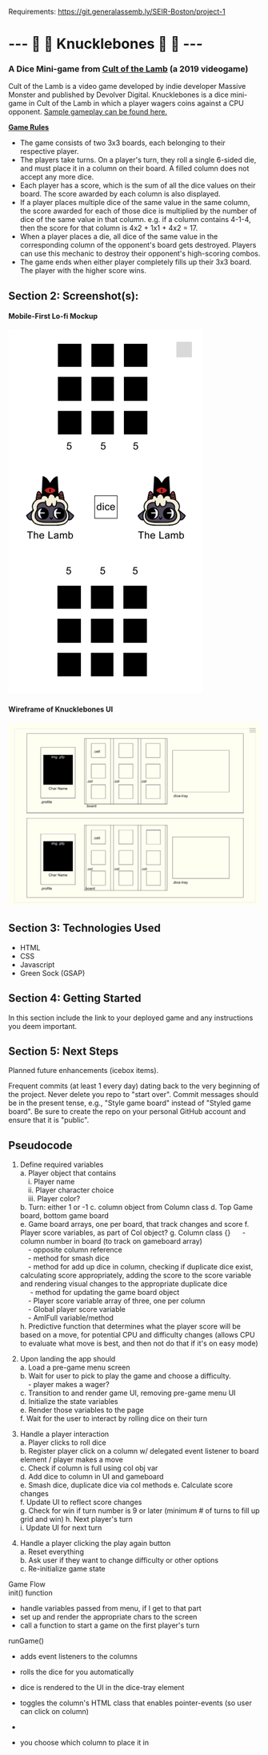 Requirements: https://git.generalassemb.ly/SEIR-Boston/project-1


# --- 🐑 🎲 Knucklebones 🎲 🐑 ---
### A Dice Mini-game from [Cult of the Lamb](https://www.cultofthelamb.com/) (a 2019 videogame)
Cult of the Lamb is a video game developed by indie developer Massive Monster and published by Devolver Digital. Knucklebones is a dice mini-game in Cult of the Lamb in which a player wagers coins against a CPU opponent. [Sample gameplay can be found here.](https://www.youtube.com/watch?v=y4PfvZiEs5E)

<u>**Game Rules**</u>
 - The game consists of two 3x3 boards, each belonging to their respective player.
 - The players take turns. On a player's turn, they roll a single 6-sided die, and must place it in a column on their board. A filled column does not accept any more dice.
 - Each player has a score, which is the sum of all the dice values on their board. The score awarded by each column is also displayed.
 - If a player places multiple dice of the same value in the same column, the score awarded for each of those dice is multiplied by the number of dice of the same value in that column. e.g. if a column contains 4-1-4, then the score for that column is 4x2 + 1x1 + 4x2 = 17.
 - When a player places a die, all dice of the same value in the corresponding column of the opponent's board gets destroyed. Players can use this mechanic to destroy their opponent's high-scoring combos.
 - The game ends when either player completely fills up their 3x3 board. The player with the higher score wins.


## Section 2: Screenshot(s):

#### Mobile-First Lo-fi Mockup  
![Mobile-First Lo-Fi Mockup](prework/Lo-Fi_Mobile.jpg)

#### Wireframe of Knucklebones UI  
![Wireframe of Knucklebones UI](prework/Knucklebones_Wireframe.jpg)



## Section 3: Technologies Used 

 - HTML
 - CSS
 - Javascript
 - Green Sock (GSAP)


## Section 4: Getting Started  

In this section include the link to your deployed game and any instructions you deem important.


## Section 5: Next Steps

Planned future enhancements (icebox items).

Frequent commits (at least 1 every day) dating back to the very beginning of the project. Never delete you repo to "start over". Commit messages should be in the present tense, e.g., "Style game board" instead of "Styled game board". Be sure to create the repo on your personal GitHub account and ensure that it is "public".


## Pseudocode

1. Define required variables  
    a. Player object that contains  
        &nbsp;&nbsp;&nbsp;&nbsp;i. Player name   
         &nbsp;&nbsp;&nbsp;&nbsp;ii. Player character choice    
         &nbsp;&nbsp;&nbsp;&nbsp;iii. Player color?   
    b. Turn: either 1 or -1
    c. column object from Column class
    d. Top Game board, bottom game board   
    e. Game board arrays, one per board, that track changes and score
    f. Player score variables, as part of Col object?
    g. Column class {}
        &nbsp;&nbsp;&nbsp;&nbsp; - column number in board (to track on gameboard array)  
        &nbsp;&nbsp;&nbsp;&nbsp;- opposite column reference  
        &nbsp;&nbsp;&nbsp;&nbsp;- method for smash dice  
        &nbsp;&nbsp;&nbsp;&nbsp;- method for add up dice in column, checking if duplicate dice exist, calculating score appropriately, adding the score to the score variable and rendering visual changes to the appropriate duplicate dice  
        &nbsp;&nbsp;&nbsp;&nbsp; - method for updating the game board object  
        &nbsp;&nbsp;&nbsp;&nbsp;- Player score variable array of three, one per column  
        &nbsp;&nbsp;&nbsp;&nbsp;- Global player score variable  
        &nbsp;&nbsp;&nbsp;&nbsp;- AmIFull variable/method  
    h. Predictive function that determines what the player score will be based on a move, for potential CPU and difficulty changes (allows CPU to evaluate what move is best, and then not do that if it's on easy mode)

4. Upon landing the app should  
    a. Load a pre-game menu screen  
    b. Wait for user to pick to play the game and choose a difficulty.  
        &nbsp;&nbsp;&nbsp;&nbsp;- player makes a wager?  
    c. Transition to and render game UI, removing pre-game menu UI  
    d. Initialize the state variables  
    e. Render those variables to the page  
    f. Wait for the user to interact by rolling dice on their turn

5. Handle a player interaction  
    a. Player clicks to roll dice   
    b. Register player click on a column w/ delegated event listener to board element / player makes a move  
    c. Check if column is full using col obj var  
    d. Add dice to column in UI and gameboard   
    e. Smash dice, duplicate dice via col methods
    e. Calculate score changes  
    f. Update UI to reflect score changes  
    g. Check for win if turn number is 9 or later (minimum # of turns to fill up grid and win)
    h. Next player's turn  
    i. Update UI for next turn  

6. Handle a player clicking the play again button  
    a. Reset everything  
    b. Ask user if they want to change difficulty or other options  
    c. Re-initialize game state  


Game Flow  
init() function  
 - handle variables passed from menu, if I get to that part  
 - set up and render the appropriate chars to the screen  
 - call a function to start a game on the first player's turn  

runGame() 
 - adds event listeners to the columns
 - rolls the dice for you automatically
 - dice is rendered to the UI in the dice-tray element
 - toggles the column's HTML class that enables pointer-events (so user can click on column)
 - 

 - you choose which column to place it in


